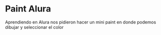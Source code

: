 # Paint Alura
Aprendiendo en Alura nos pidieron hacer un mini paint en donde podemos dibujar y seleccionar el color
